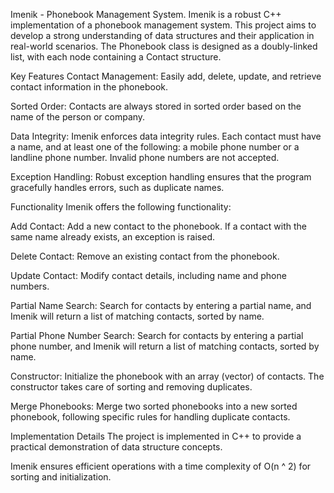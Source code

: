 Imenik - Phonebook Management System.
Imenik is a robust C++ implementation of a phonebook management system. This project aims to develop a strong understanding of data structures and their application in real-world scenarios. The Phonebook class is designed as a doubly-linked list, with each node containing a Contact structure.

Key Features
Contact Management: Easily add, delete, update, and retrieve contact information in the phonebook.

Sorted Order: Contacts are always stored in sorted order based on the name of the person or company.

Data Integrity: Imenik enforces data integrity rules. Each contact must have a name, and at least one of the following: a mobile phone number or a landline phone number. Invalid phone numbers are not accepted.

Exception Handling: Robust exception handling ensures that the program gracefully handles errors, such as duplicate names.

Functionality
Imenik offers the following functionality:

Add Contact: Add a new contact to the phonebook. If a contact with the same name already exists, an exception is raised.

Delete Contact: Remove an existing contact from the phonebook.

Update Contact: Modify contact details, including name and phone numbers.

Partial Name Search: Search for contacts by entering a partial name, and Imenik will return a list of matching contacts, sorted by name.

Partial Phone Number Search: Search for contacts by entering a partial phone number, and Imenik will return a list of matching contacts, sorted by name.

Constructor: Initialize the phonebook with an array (vector) of contacts. The constructor takes care of sorting and removing duplicates.

Merge Phonebooks: Merge two sorted phonebooks into a new sorted phonebook, following specific rules for handling duplicate contacts.

Implementation Details
The project is implemented in C++ to provide a practical demonstration of data structure concepts.

Imenik ensures efficient operations with a time complexity of O(n ^ 2) for sorting and initialization.
